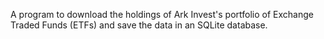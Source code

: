 A program to download the holdings of Ark Invest's portfolio of Exchange Traded Funds (ETFs) and save the data in an SQLite database.
